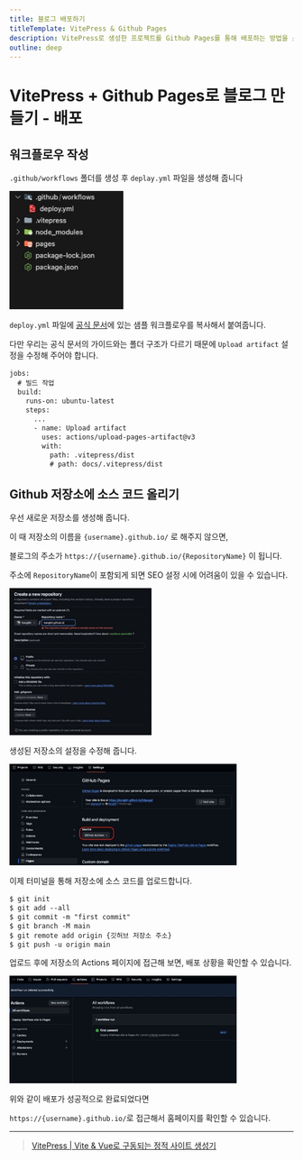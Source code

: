 ```yaml
---
title: 블로그 배포하기
titleTemplate: VitePress & Github Pages
description: VitePress로 생성한 프로젝트를 Github Pages를 통해 배포하는 방법을 소개합니다
outline: deep
---
```


# VitePress + Github Pages로 블로그 만들기 - 배포

## 워크플로우 작성

`.github/workflows` 폴더를 생성 후 `deplay.yml` 파일을 생성해 줍니다

<img src="/assets/images/vitepress/github-deploy-1.jpeg" width="40%">

`deploy.yml` 파일에 [공식 문서](https://vitepress.vuejs.kr/guide/deploy#github-pages)에 있는 샘플 워크플로우를 복사해서 붙여줍니다.

다만 우리는 공식 문서의 가이드와는 폴더 구조가 다르기 때문에 `Upload artifact` 설정을 수정해 주어야 합니다.

```
jobs:
  # 빌드 작업
  build:
    runs-on: ubuntu-latest
    steps:
	  ...
      - name: Upload artifact
        uses: actions/upload-pages-artifact@v3
        with:
          path: .vitepress/dist
          # path: docs/.vitepress/dist
```

## Github 저장소에 소스 코드 올리기

우선 새로운 저장소를 생성해 줍니다.

이 때 저장소의 이름을 `{username}.github.io/` 로 해주지 않으면,

블로그의 주소가 `https://{username}.github.io/{RepositoryName}` 이 됩니다.

주소에 `RepositoryName`이 포함되게 되면 SEO 설정 시에 어려움이 있을 수 있습니다.

<img src="/assets/images/vitepress/github-deploy-2.jpeg" width="50%">

생성된 저장소의 설정을 수정해 줍니다.

<img src="/assets/images/vitepress/github-deploy-3.jpeg" width="80%">

이제 터미널을 통해 저장소에 소스 코드를 업로드합니다.

```
$ git init
$ git add --all
$ git commit -m "first commit"
$ git branch -M main
$ git remote add origin {깃허브 저장소 주소}
$ git push -u origin main
```

업로드 후에 저장소의 Actions 페이지에 접근해 보면,
배포 상황을 확인할 수 있습니다.

<img src="/assets/images/vitepress/github-deploy-4.jpeg" width="80%">

위와 같이 배포가 성공적으로 완료되었다면

`https://{username}.github.io/`로 접근해서 홈페이지를 확인할 수 있습니다.

---

> [VitePress | Vite & Vue로 구동되는 정적 사이트 생성기](https://vitepress.vuejs.kr/)
